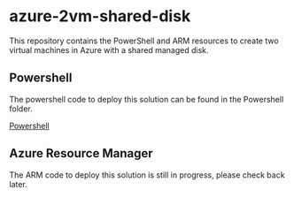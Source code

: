 # azure-2vm-shared-disk
This repository contains the PowerShell and ARM resources to create two virtual machines in Azure with a shared managed disk.

## Powershell 
The powershell code to deploy this solution can be found in the Powershell folder. 

[Powershell](./Powershell)

## Azure Resource Manager

The ARM code to deploy this solution is still in progress, please check back later.
